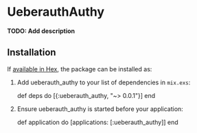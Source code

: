# UeberauthAuthy

**TODO: Add description**

## Installation

If [available in Hex](https://hex.pm/docs/publish), the package can be installed as:

  1. Add ueberauth_authy to your list of dependencies in `mix.exs`:

        def deps do
          [{:ueberauth_authy, "~> 0.0.1"}]
        end

  2. Ensure ueberauth_authy is started before your application:

        def application do
          [applications: [:ueberauth_authy]]
        end

